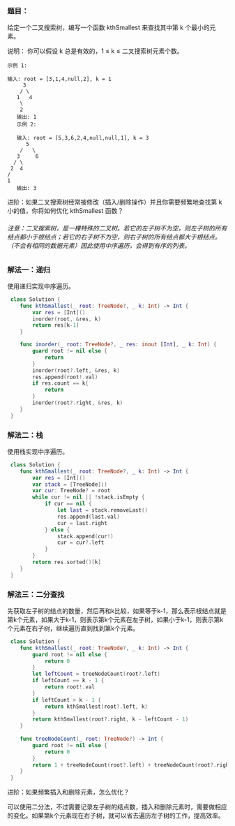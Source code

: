 ### 题目：

给定一个二叉搜索树，编写一个函数 kthSmallest 来查找其中第 k 个最小的元素。

说明：
你可以假设 k 总是有效的，1 ≤ k ≤ 二叉搜索树元素个数。

```
示例 1:

输入: root = [3,1,4,null,2], k = 1
     3
    / \
   1   4
    \
    2
   输出: 1
   示例 2:

   输入: root = [5,3,6,2,4,null,null,1], k = 3
      5
    /   \
   3     6
  / \
 2  4
/
1
   输出: 3
```

进阶：如果二叉搜索树经常被修改（插入/删除操作）并且你需要频繁地查找第 k 小的值，你将如何优化 kthSmallest 函数？   

###### 注意：二叉搜索树，是一棵特殊的二叉树。若它的左子树不为空，则左子树的所有结点都小于根结点；若它的右子树不为空，则右子树的所有结点都大于根结点。（不会有相同的数据元素）因此使用中序遍历，会得到有序的列表。

### 解法一：递归

使用递归实现中序遍历。

```swift
 class Solution {
    func kthSmallest(_ root: TreeNode?, _ k: Int) -> Int {
        var res = [Int]()
        inorder(root, &res, k)
        return res[k-1]
    }

    func inorder(_ root: TreeNode?, _ res: inout [Int], _ k: Int) {
        guard root != nil else {
            return
        }
        inorder(root?.left, &res, k)
        res.append(root!.val)
        if res.count == k{
            return
        }
        inorder(root?.right, &res, k)
    }
 }
```

### 解法二：栈

使用栈实现中序遍历。

```swift
 class Solution {
    func kthSmallest(_ root: TreeNode?, _ k: Int) -> Int {
        var res = [Int]()
        var stack = [TreeNode]()
        var cur: TreeNode? = root
        while cur != nil || !stack.isEmpty {
            if cur == nil {
                let last = stack.removeLast()
                res.append(last.val)
                cur = last.right
            } else {
                stack.append(cur!)
                cur = cur?.left
            }
        }
        return res.sorted()[k]
    }
 }
```

### 解法三：二分查找

先获取左子树的结点的数量，然后再和k比较，如果等于k-1，那么表示根结点就是第k个元素，如果大于k-1，则表示第k个元素在左子树，如果小于k-1，则表示第k个元素在右子树，继续遍历直到找到第k个元素。

```swift
 class Solution {
    func kthSmallest(_ root: TreeNode?, _ k: Int) -> Int {
        guard root != nil else {
            return 0
        }
        let leftCount = treeNodeCount(root?.left)
        if leftCount == k - 1 {
            return root!.val
        }
        if leftCount > k - 1 {
            return kthSmallest(root?.left, k)
        }
        return kthSmallest(root?.right, k - leftCount - 1)
    }
    
    func treeNodeCount(_ root: TreeNode?) -> Int {
        guard root != nil else {
            return 0
        }
        return 1 + treeNodeCount(root?.left) + treeNodeCount(root?.right)
    }
 }
```

进阶：如果频繁插入和删除元素，怎么优化？

可以使用二分法，不过需要记录左子树的结点数，插入和删除元素时，需要做相应的变化。如果第k个元素现在右子树，就可以省去遍历左子树的工作，提高效率。
